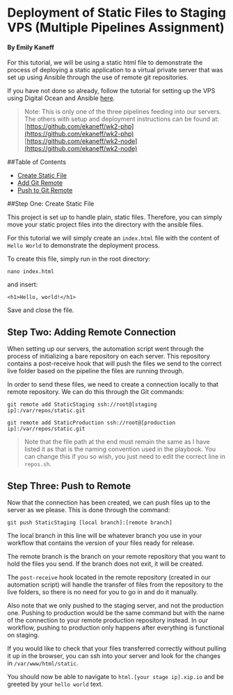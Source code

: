 # Deployment of Static Files to Staging VPS (Multiple Pipelines Assignment)
#### By Emily Kaneff

For this tutorial, we will be using a static html file to demonstrate the process of deploying a static application to a virtual private server that was set up using Ansible through the use of remote git repositories.

If you have not done so already, follow the tutorial for setting up the VPS using Digital Ocean and Ansible [here](setup.md). 

>Note: This is only one of the three pipelines feeding into our servers. The others with setup and deployment instructions can be found at: <br>
>[https://github.com/ekaneff/wk2-php](https://github.com/ekaneff/wk2-php) <br>
>[https://github.com/ekaneff/wk2-node](https://github.com/ekaneff/wk2-node)

##Table of Contents

* [Create Static File](#one)
* [Add Git Remote](#two)
* [Push to Git Remote](#three)

<a name="one"></a>
##Step One: Create Static File

This project is set up to handle plain, static files. Therefore, you can simply move your static project files into the directory with the ansible files.

For this tutorial we will simply create an `index.html` file with the content of `Hello World` to demonstrate the deployment process. 

To create this file, simply run in the root directory: 

```shell
nano index.html
```

and insert: 

```shell
<h1>Hello, world!</h1>
```

Save and close the file. 

<a name="two"></a>
## Step Two: Adding Remote Connection

When setting up our servers, the automation script went through the process of initializing a bare repository on each server. This repository contains a post-receive hook that will push the files we send to the correct live folder based on the pipeline the files are running through. 

In order to send these files, we need to create a connection locally to that remote repository. We can do this through the Git commands: 

```shell
git remote add StaticStaging ssh://root@[staging ip]:/var/repos/static.git

git remote add StaticProduction ssh://root@[production ip]:/var/repos/static.git
```

>Note that the file path at the end must remain the same as I have listed it as that is the naming convention used in the playbook. You can change this if you so wish, you just need to edit the correct line in `repos.sh`. 

## Step Three: Push to Remote

Now that the connection has been created, we can push files up to the server as we please. This is done through the command: 

```shell
git push StaticStaging [local branch]:[remote branch]
```

The local branch in this line will be whatever branch you use in your workflow that contains the version of your files ready for release. 

The remote branch is the branch on your remote repository that you want to hold the files you send. If the branch does not exit, it will be created. 

The `post-receive` hook located in the remote repository (created in our automation script) will handle the transfer of files from the repository to the live folders, so there is no need for you to go in and do it manually. 

Also note that we only pushed to the staging server, and not the production one. Pushing to production would be the same command but with the name of the connection to your remote production repository instead. In our workflow, pushing to production only happens after everything is functional on staging. 

If you would like to check that your files transferred correctly without pulling it up in the browser, you can ssh into your server and look for the changes in `/var/www/html/static`. 

You should now be able to navigate to `html.[your stage ip].xip.io` and be greeted by your `hello world` text.